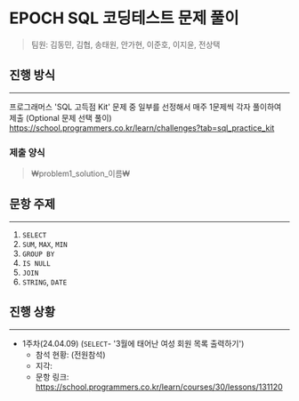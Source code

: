 # EPOCH SQL 코딩테스트 문제 풀이
> 팀원: 김동민, 김협, 송태원, 안가현, 이준호, 이지윤, 전상택

## 진행 방식
---
프로그래머스 'SQL 고득점 Kit' 문제 중 일부를 선정해서 매주 1문제씩 각자 풀이하여 제출 (Optional 문제 선택 풀이)
<https://school.programmers.co.kr/learn/challenges?tab=sql_practice_kit>

### 제출 양식
> ₩problem1_solution_이름₩

## 문항 주제
---
1. `SELECT`
2. `SUM`, `MAX`, `MIN`
3. `GROUP BY`
4. `IS NULL`
5. `JOIN`
6. `STRING`, `DATE`


## 진행 상황
---
- 1주차(24.04.09) (`SELECT`- '3월에 태어난 여성 회원 목록 출력하기')
  - 참석 현황: (전원참석)
  - 지각:
  - 문항 링크: <https://school.programmers.co.kr/learn/courses/30/lessons/131120>
